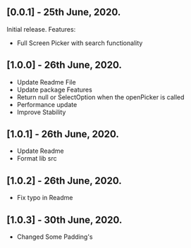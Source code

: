 ## [0.0.1] - 25th June, 2020.

Initial release.
Features:
- Full Screen Picker with search functionality

## [1.0.0] - 26th June, 2020.
- Update Readme File
- Update package Features
- Return null or SelectOption when the openPicker is called
- Performance update
- Improve Stability

## [1.0.1] - 26th June, 2020.
- Update Readme
- Format lib src

## [1.0.2] - 26th June, 2020.
- Fix typo in Readme

## [1.0.3] - 30th June, 2020.
- Changed Some Padding's